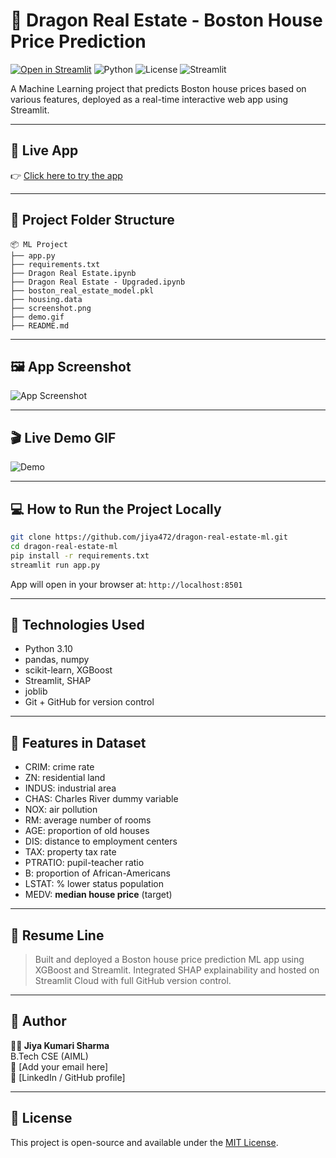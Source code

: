 
# 🐉 Dragon Real Estate - Boston House Price Prediction

[![Open in Streamlit](https://static.streamlit.io/badges/streamlit_badge_black_white.svg)](https://jiya472-dragon-real-estate-ml.streamlit.app/)
![Python](https://img.shields.io/badge/Python-3.10-blue)
![License](https://img.shields.io/badge/License-MIT-green)
![Streamlit](https://img.shields.io/badge/Streamlit-Deployed-orange)

A Machine Learning project that predicts Boston house prices based on various features, deployed as a real-time interactive web app using Streamlit.

---

## 🚀 Live App

👉 [Click here to try the app](https://jiya472-dragon-real-estate-ml.streamlit.app/)

---

## 📁 Project Folder Structure

```
📦 ML Project
├── app.py
├── requirements.txt
├── Dragon Real Estate.ipynb
├── Dragon Real Estate - Upgraded.ipynb
├── boston_real_estate_model.pkl
├── housing.data
├── screenshot.png
├── demo.gif
├── README.md
```

---

## 🖼️ App Screenshot

![App Screenshot](screenshot.png)

---

## 🎬 Live Demo GIF

![Demo](demo.gif)

---

## 💻 How to Run the Project Locally

```bash
git clone https://github.com/jiya472/dragon-real-estate-ml.git
cd dragon-real-estate-ml
pip install -r requirements.txt
streamlit run app.py
```

App will open in your browser at: `http://localhost:8501`

---

## 🔧 Technologies Used

- Python 3.10
- pandas, numpy
- scikit-learn, XGBoost
- Streamlit, SHAP
- joblib
- Git + GitHub for version control

---

## 🧠 Features in Dataset

- CRIM: crime rate
- ZN: residential land
- INDUS: industrial area
- CHAS: Charles River dummy variable
- NOX: air pollution
- RM: average number of rooms
- AGE: proportion of old houses
- DIS: distance to employment centers
- TAX: property tax rate
- PTRATIO: pupil-teacher ratio
- B: proportion of African-Americans
- LSTAT: % lower status population
- MEDV: **median house price** (target)

---

## 📝 Resume Line

> Built and deployed a Boston house price prediction ML app using XGBoost and Streamlit. Integrated SHAP explainability and hosted on Streamlit Cloud with full GitHub version control.

---

## 🙋 Author

**👩‍💻 Jiya Kumari Sharma**  
B.Tech CSE (AIML)  
📧 [Add your email here]  
🔗 [LinkedIn / GitHub profile]

---

## 🪪 License

This project is open-source and available under the [MIT License](LICENSE).
